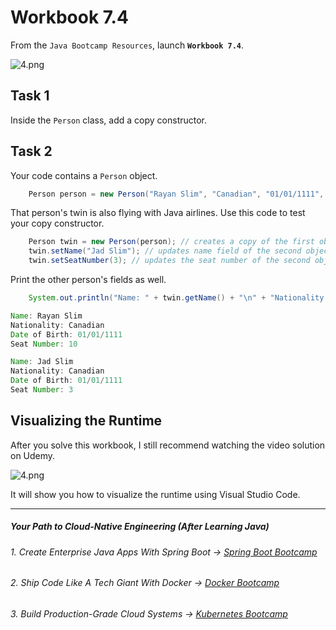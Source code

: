# Workbook 7.4

From the `Java Bootcamp Resources`, launch **`Workbook 7.4`**.

![4.png](https://firebasestorage.googleapis.com/v0/b/learnthepart-75aed.appspot.com/o/images%2Ff2c3be38-46f6-485b-9f8e-03057a8bf3b5?alt=media&token=00c3f19a-a819-44b2-b582-f47a580030b3)

## **Task 1**

Inside the `Person` class, add a copy constructor.

## **Task 2**
Your code contains a `Person` object.

```java
    Person person = new Person("Rayan Slim", "Canadian", "01/01/1111", 5);
```
That person's twin is also flying with Java airlines. Use this code to test your copy constructor.

```java
    Person twin = new Person(person); // creates a copy of the first object.
    twin.setName("Jad Slim"); // updates name field of the second object.
    twin.setSeatNumber(3); // updates the seat number of the second object.
```
Print the other person's fields as well.

```java
    System.out.println("Name: " + twin.getName() + "\n" + "Nationality: " + twin.getNationality() + "\n" + "Date of Birth: " + twin.getDateOfBirth() + "\n" + "Seat Number: " + twin.getSeatNumber() + "\n");
```

```java
Name: Rayan Slim
Nationality: Canadian
Date of Birth: 01/01/1111
Seat Number: 10

Name: Jad Slim
Nationality: Canadian
Date of Birth: 01/0﻿1﻿/1﻿1﻿11
Seat Number: 3
```

## Visualizing the Runtime

After you solve this workbook, I still recommend watching the video solution on Udemy.

![4.png](https://firebasestorage.googleapis.com/v0/b/learnthepart-75aed.appspot.com/o/images%2Ff6e8aee8-43a4-43b8-b0f6-c53f12572d68?alt=media&token=b13a38b7-4f44-496e-8a22-f5d706426f28)

It will show you how to visualize the runtime using Visual Studio Code.

----------
##### Your Path to Cloud-Native Engineering (After Learning Java)
###### 1. Create Enterprise Java Apps With Spring Boot → [Spring Boot Bootcamp](https://www.udemy.com/course/the-complete-spring-boot-development-bootcamp/?couponCode=SPRING_BOOTCAMP)
###### 2. Ship Code Like A Tech Giant With Docker → [Docker Bootcamp](https://www.udemy.com/course/docker-bootcamp-conquer-docker-with-real-world-projects/?couponCode=DOCKER_BOOTCAMP)
###### 3. Build Production-Grade Cloud Systems → [Kubernetes Bootcamp](https://kubernetestraining.io/)